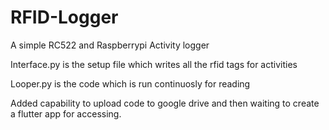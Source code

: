 # RFID-Logger
A simple RC522 and Raspberrypi Activity logger 

Interface.py is the setup file which writes all the rfid tags for activities

Looper.py is the code which is run continuosly for reading

Added capability to upload code to google drive and then waiting to create a flutter app for accessing.
